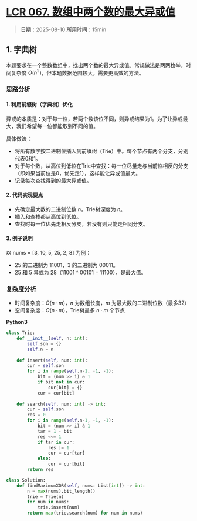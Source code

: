 # [LCR 067. 数组中两个数的最大异或值](https://leetcode.cn/problems/ms70jA/description/)

> **日期**：2025-08-10
> **所用时间**：15min

## 1. 字典树

本题要求在一个整数数组中，找出两个数的最大异或值。常规做法是两两枚举，时间复杂度 $O(n^2)$，但本题数据范围较大，需要更高效的方法。

### 思路分析

#### 1. 利用前缀树（字典树）优化

异或的本质是：对于每一位，若两个数该位不同，则异或结果为1。为了让异或最大，我们希望每一位都能取到不同的值。

具体做法：

- 将所有数字按二进制位插入到前缀树（Trie）中。每个节点有两个分支，分别代表0和1。
- 对于每个数，从高位到低位在Trie中查找：每一位尽量走与当前位相反的分支（即如果当前位是0，优先走1），这样能让异或值最大。
- 记录每次查找得到的最大异或值。

#### 2. 代码实现要点

- 先确定最大数的二进制位数 $n$，Trie树深度为 $n$。
- 插入和查找都从高位到低位。
- 查找时每一位优先走相反分支，若没有则只能走相同分支。

#### 3. 例子说明

以 nums = [3, 10, 5, 25, 2, 8] 为例：

- 25 的二进制为 11001，3 的二进制为 00011。
- 25 和 5 异或为 28（11001 ^ 00101 = 11100），是最大值。

### 复杂度分析

- 时间复杂度：$O(n \cdot m)$，$n$ 为数组长度，$m$ 为最大数的二进制位数（最多32）
- 空间复杂度：$O(n \cdot m)$，Trie树最多 $n \cdot m$ 个节点

**Python3**

```python
class Trie:
    def __init__(self, n: int):
        self.son = {}
        self.n = n
    
    def insert(self, num: int):
        cur = self.son
        for i in range(self.n-1, -1, -1):
            bit = (num >> i) & 1
            if bit not in cur:
                cur[bit] = {}
            cur = cur[bit]
    
    def search(self, num: int) -> int:
        cur = self.son
        res = 0
        for i in range(self.n-1, -1, -1):
            bit = (num >> i) & 1
            tar = 1 - bit
            res <<= 1
            if tar in cur:
                res |= 1
                cur = cur[tar]
            else:
                cur = cur[bit]
        return res

class Solution:
    def findMaximumXOR(self, nums: List[int]) -> int:
        n = max(nums).bit_length()
        trie = Trie(n)
        for num in nums:
            trie.insert(num)
        return max(trie.search(num) for num in nums)
```